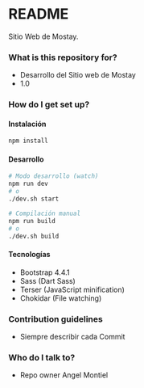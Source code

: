 # README #

Sitio Web de Mostay.

### What is this repository for? ###

* Desarrollo del Sitio web de Mostay
* 1.0

### How do I get set up? ###

#### Instalación
```bash
npm install
```

#### Desarrollo
```bash
# Modo desarrollo (watch)
npm run dev
# o
./dev.sh start

# Compilación manual
npm run build
# o
./dev.sh build
```

#### Tecnologías
* Bootstrap 4.4.1
* Sass (Dart Sass)
* Terser (JavaScript minification)
* Chokidar (File watching)

### Contribution guidelines ###

* Siempre describir cada Commit

### Who do I talk to? ###

* Repo owner Angel Montiel
